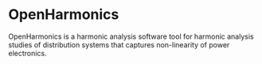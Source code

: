 # OpenHarmonics
OpenHarmonics is a harmonic analysis software tool for harmonic analysis studies of distribution systems that captures non-linearity of power electronics.
